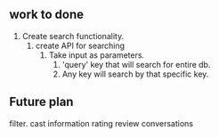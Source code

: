 ## work to done
1. Create search functionality.
   1. create API for searching
      1. Take input as parameters.
         1. 'query' key that will search for entire db.
         2. Any key will search by that specific key.




## Future plan
   filter.
   cast information
   rating
   review
   conversations